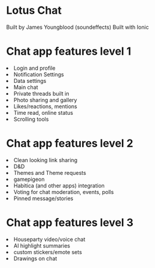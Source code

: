 # Lotus Chat
Built by James Youngblood (soundeffects)
Built with Ionic

<h1>Chat app features level 1</h1>
<li>Login and profile</li>
<li>Notification Settings</li>
<li>Data settings</li>
<li>Main chat</li>
<li>Private threads built in</li>
<li>Photo sharing and gallery</li>
<li>Likes/reactions, mentions</li>
<li>Time read, online status</li>
<li>Scrolling tools</li>

<h1>Chat app features level 2</h1>
<li>Clean looking link sharing</li>
<li>D&D</li>
<li>Themes and Theme requests</li>
<li>gamepigeon</li>
<li>Habitica (and other apps) integration</li>
<li>Voting for chat moderation, events, polls</li>
<li>Pinned message/stories</li>

<h1>Chat app features level 3</h1>
<li>Houseparty video/voice chat</li>
<li>AI highlight summaries</li>
<li>custom stickers/emote sets</li>
<li>Drawings on chat</li>
